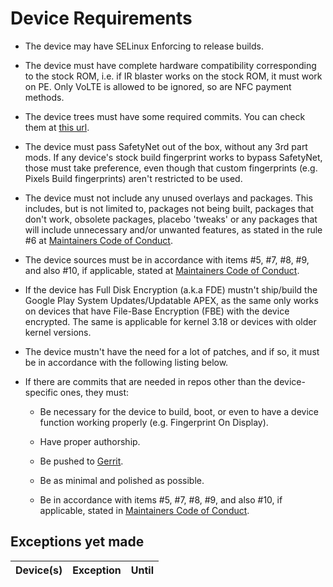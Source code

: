 # Device Requirements

- The device may have SELinux Enforcing to release builds.

- The device must have complete hardware compatibility corresponding to the stock ROM, i.e. if IR blaster works on the stock ROM, it must work on PE. Only VoLTE is allowed to be ignored, so are NFC payment methods.

- The device trees must have some required commits. You can check them at [this url](https://github.com/PixelExperience-Devices/required_commits).

- The device must pass SafetyNet out of the box, without any 3rd part mods. If any device's stock build fingerprint works to bypass SafetyNet, those must take preference, even though that custom fingerprints (e.g. Pixels Build fingerprints) aren't restricted to be used.

- The device must not include any unused overlays and packages. This includes, but is not limited to, packages not being built, packages that don't work, obsolete packages, placebo 'tweaks' or any packages that will include unnecessary and/or unwanted features, as stated in the rule #6 at [Maintainers Code of Conduct](https://github.com/PixelExperience/docs/blob/master/maintainers_code_of_conduct.md).

- The device sources must be in accordance with items #5, #7, #8, #9, and also #10, if applicable, stated at [Maintainers Code of Conduct](https://github.com/PixelExperience/docs/blob/master/maintainers_code_of_conduct.md).

- If the device has Full Disk Encryption (a.k.a FDE) mustn't ship/build the Google Play System Updates/Updatable APEX, as the same only works on devices that have File-Base Encryption (FBE) with the device encrypted. The same is applicable for kernel 3.18 or devices with older kernel versions.

- The device mustn't have the need for a lot of patches, and if so, it must be in accordance with the following listing below.

- If there are commits that are needed in repos other than the device-specific ones, they must:

  - Be necessary for the device to build, boot, or even to have a device function working properly (e.g. Fingerprint On Display).

  - Have proper authorship.

  - Be pushed to [Gerrit](https://gerrit.pixelexperience.org).

  - Be as minimal and polished as possible.

  - Be in accordance with items #5, #7, #8, #9, and also #10, if applicable, stated in [Maintainers Code of Conduct](https://github.com/PixelExperience/docs/blob/master/maintainers_code_of_conduct.md).
  
## Exceptions yet made

Device(s) | Exception | Until
---------:|:---------:|:-------

